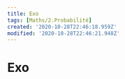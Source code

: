 ```yaml
---
title: Exo
tags: [Maths/2.Probabilité]
created: '2020-10-28T22:46:18.959Z'
modified: '2020-10-28T22:46:21.948Z'
---
```


# Exo

